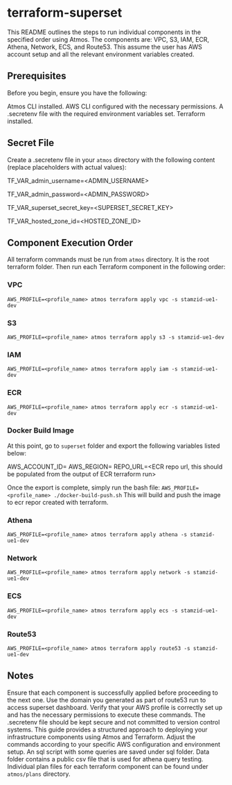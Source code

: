 # terraform-superset

This README outlines the steps to run individual components in the specified order using Atmos. The components are: VPC, S3, IAM, ECR, Athena, Network, ECS, and Route53. This assume the user has AWS account setup and all the relevant environment variables created.

## Prerequisites
Before you begin, ensure you have the following:

Atmos CLI installed.
AWS CLI configured with the necessary permissions.
A .secretenv file with the required environment variables set.
Terraform installed.

## Secret File
Create a .secretenv file in your `atmos` directory with the following content (replace placeholders with actual values):

TF_VAR_admin_username=<ADMIN_USERNAME>

TF_VAR_admin_password=<ADMIN_PASSWORD>

TF_VAR_superset_secret_key=<SUPERSET_SECRET_KEY>

TF_VAR_hosted_zone_id=<HOSTED_ZONE_ID>

## Component Execution Order
All terraform commands must be run from `atmos` directory. It is the root terraform folder.
Then run each Terraform component in the following order:

### VPC
`AWS_PROFILE=<profile_name> atmos terraform apply vpc -s stamzid-ue1-dev`

### S3
`AWS_PROFILE=<profile_name> atmos terraform apply s3 -s stamzid-ue1-dev`

### IAM
`AWS_PROFILE=<profile_name> atmos terraform apply iam -s stamzid-ue1-dev`

### ECR
`AWS_PROFILE=<profile_name> atmos terraform apply ecr -s stamzid-ue1-dev`

### Docker Build Image

At this point, go to `superset` folder and export the following variables listed below:

AWS_ACCOUNT_ID=<your-aws-account-id>
AWS_REGION=<your-aws-region>
REPO_URL=<ECR repo url, this should be populated from the output of ECR terraform run>

Once the export is complete, simply run the bash file: `AWS_PROFILE=<profile_name> ./docker-build-push.sh`
This will build and push the image to ecr repor created with terraform.

### Athena
`AWS_PROFILE=<profile_name> atmos terraform apply athena -s stamzid-ue1-dev`

### Network
`AWS_PROFILE=<profile_name> atmos terraform apply network -s stamzid-ue1-dev`

### ECS
`AWS_PROFILE=<profile_name> atmos terraform apply ecs -s stamzid-ue1-dev`

### Route53
`AWS_PROFILE=<profile_name> atmos terraform apply route53 -s stamzid-ue1-dev`

## Notes
Ensure that each component is successfully applied before proceeding to the next one. Use the domain you generated as part of route53 run to access superset dashboard.
Verify that your AWS profile is correctly set up and has the necessary permissions to execute these commands.
The .secretenv file should be kept secure and not committed to version control systems.
This guide provides a structured approach to deploying your infrastructure components using Atmos and Terraform. Adjust the commands according to your specific AWS configuration and environment setup.
An sql script with some queries are saved under sql folder. Data folder contains a public csv file that is used for athena query testing.
Individual plan files for each terraform component can be found under `atmos/plans` directory.
